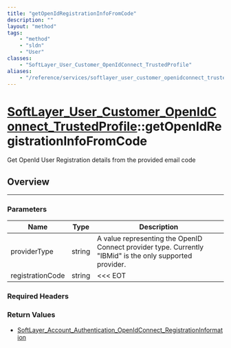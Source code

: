 ```yaml
---
title: "getOpenIdRegistrationInfoFromCode"
description: ""
layout: "method"
tags:
    - "method"
    - "sldn"
    - "User"
classes:
    - "SoftLayer_User_Customer_OpenIdConnect_TrustedProfile"
aliases:
    - "/reference/services/softlayer_user_customer_openidconnect_trustedprofile/getOpenIdRegistrationInfoFromCode"
---
```

# [SoftLayer_User_Customer_OpenIdConnect_TrustedProfile](/reference/services/SoftLayer_User_Customer_OpenIdConnect_TrustedProfile)::getOpenIdRegistrationInfoFromCode


Get OpenId User Registration details from the provided email code


## Overview 


-----

### Parameters 
|Name | Type | Description |
| --- | --- | --- |
|providerType| string| A value representing the OpenID Connect provider type. Currently "IBMid" is the only supported provider.|
|registrationCode| string| <<< EOT|


### Required Headers


### Return Values
* <a href='/reference/datatypes/SoftLayer_Account_Authentication_OpenIdConnect_RegistrationInformation'>SoftLayer_Account_Authentication_OpenIdConnect_RegistrationInformation </a>




